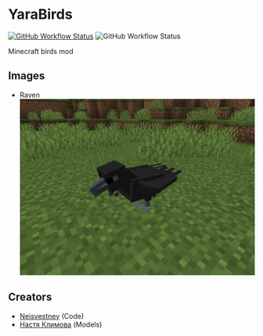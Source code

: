 # YaraBirds
[![GitHub Workflow Status](https://img.shields.io/github/workflow/status/Neisvestney/YaraBirds/Build)](https://github.com/Neisvestney/YaraBirds/actions/workflows/build.yml)
![GitHub Workflow Status](https://img.shields.io/badge/minecraft%20version-1.19.2-green)

Minecraft birds mod

## Images
- Raven ![](assets/raven.png)

## Creators
- [Neisvestney](https://github.com/Neisvestney) (Code)
- [Настя Климова](https://www.youtube.com/c/%D0%9D%D0%B0%D1%81%D1%82%D1%8F%D0%9A%D0%BB%D0%B8%D0%BC%D0%BE%D0%B2%D0%B0) (Models)